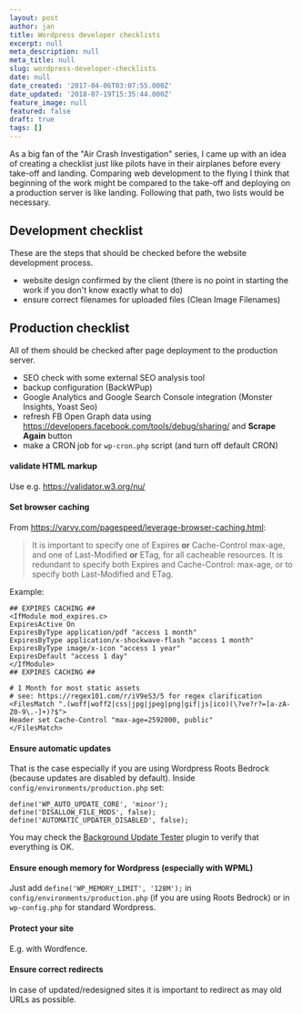 ```yaml
---
layout: post
author: jan
title: Wordpress developer checklists
excerpt: null
meta_description: null
meta_title: null
slug: wordpress-developer-checklists
date: null
date_created: '2017-04-06T03:07:55.000Z'
date_updated: '2018-07-19T15:35:44.000Z'
feature_image: null
featured: false
draft: true
tags: []
---
```

As a big fan of the "Air Crash Investigation" series, I came up with an idea of creating a checklist just like pilots have in their airplanes before every take-off and landing. Comparing web development to the flying  I think that beginning of the work might be compared to the take-off and deploying on a production server is like landing. Following that path, two lists would be necessary.

## Development checklist
These are the steps that should be checked before the website development process.

- website design confirmed by the client (there is no point in starting the work if you don't know exactly what to do)
- ensure correct filenames for uploaded files (Clean Image Filenames)

## Production checklist
All of them should be checked after page deployment to the production server.

- SEO check with some external SEO analysis tool
- backup configuration (BackWPup)
- Google Analytics and Google Search Console integration (Monster Insights, Yoast Seo)
- refresh FB Open Graph data using https://developers.facebook.com/tools/debug/sharing/ and **Scrape Again** button
- make a CRON job for `wp-cron.php` script (and turn off default CRON)

#### validate HTML markup
Use e.g. https://validator.w3.org/nu/

#### Set browser caching
From https://varvy.com/pagespeed/leverage-browser-caching.html:
> It is important to specify one of Expires **or** Cache-Control max-age, and one of Last-Modified **or** ETag, for all cacheable resources. It is redundant to specify both Expires and Cache-Control: max-age, or to specify both Last-Modified and ETag.

Example:

```
## EXPIRES CACHING ##
<IfModule mod_expires.c>
ExpiresActive On
ExpiresByType application/pdf "access 1 month"
ExpiresByType application/x-shockwave-flash "access 1 month"
ExpiresByType image/x-icon "access 1 year"
ExpiresDefault "access 1 day"
</IfModule>
## EXPIRES CACHING ##

# 1 Month for most static assets
# see: https://regex101.com/r/iV9eS3/5 for regex clarification
<FilesMatch ".(woff|woff2|css|jpg|jpeg|png|gif|js|ico)(\?ve?r?=[a-zA-Z0-9\.-]+)?$">
Header set Cache-Control "max-age=2592000, public"
</FilesMatch>
```

#### Ensure automatic updates
That is the case especially if you are using Wordpress Roots Bedrock (because updates are disabled by default). Inside `config/environments/production.php` set:
```
define('WP_AUTO_UPDATE_CORE', 'minor');
define('DISALLOW_FILE_MODS', false);
define('AUTOMATIC_UPDATER_DISABLED', false);
```
You may check the [Background Update Tester](https://wordpress.org/plugins/background-update-tester/) plugin to verify that everything is OK.

#### Ensure enough memory for Wordpress (especially with WPML)

Just add `define('WP_MEMORY_LIMIT', '128M');` in `config/environments/production.php` (if you are using Roots Bedrock) or in `wp-config.php` for standard Wordpress.


#### Protect your site
E.g. with Wordfence.

#### Ensure correct redirects
In case of updated/redesigned sites it is important to redirect as may old URLs as possible.
